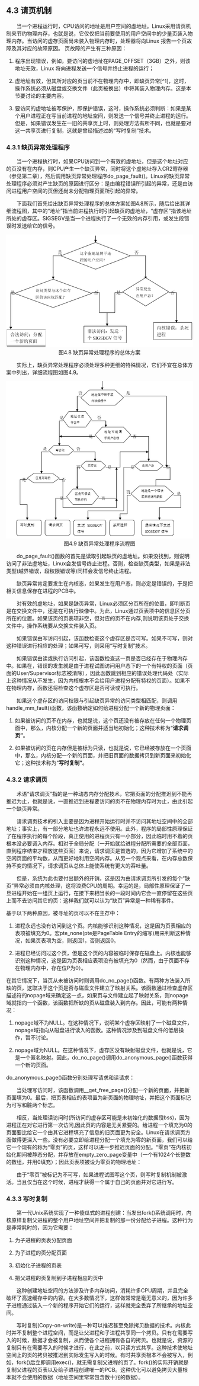 ## 4.3 请页机制

&emsp;&emsp;当一个进程运行时，CPU访问的地址是用户空间的虚地址。Linux采用请页机制来节约物理内存，也就是说，它仅仅把当前要使用的用户空间中的少量页装入物理内存。当访问的虚存页面尚未装入物理内存时，处理器将向Linux 报告一个页故障及其对应的故障原因。 页故障的产生有三种原因：

1.  程序出现错误，例如，要访问的虚地址在PAGE_OFFSET（3GB）之外，则该地址无效，Linux 将向进程发送一个信号并终止进程的运行；

2.  虚地址有效，但其所对应的页当前不在物理内存中，即缺页异常[^1]，这时，操作系统必须从磁盘或交换文件（此页被换出）中将其装入物理内存。这是本节要讨论的主要内容。

3.  要访问的虚地址被写保护，即保护错误，这时，操作系统必须判断：如果是某个用户进程正在写当前进程的地址空间，则发送一个信号并终止进程的运行。但是，如果错误发生在一旧的共享页上时，则处理方法有所不同，也就是要对这一共享页进行复制，这就是曾经描述过的“写时复制”技术。

### 4.3.1 缺页异常处理程序

&emsp;&emsp;当一个进程执行时，如果CPU访问到一个有效的虚地址，但是这个地址对应的页没有在内存，则CPU产生一个缺页异常，同时将这个虚地址存入CR2寄存器（参见第二章），然后调用缺页异常处理程序do_page_fault()。Linux的缺页异常处理程序必须对产生缺页的原因进行区分：是由编程错误所引起的异常，还是由访问进程用户空间的页但还尚未分配物理页面所引起的异常。

&emsp;&emsp;下面我们首先给出缺页异常处理程序的总体方案如图4.8所示，随后给出其详细流程图，其中的“地址”指当前进程执行时引起缺页的虚地址，“虚存区”指该地址所处的虚存区。SIGSEGV是当一个进程执行了一个无效的内存引用，或发生段错误时发送给它的信号。

<div style="text-align: center">
<img src="4_8.png"/>
</div>

<center>图4.8  缺页异常处理程序的总体方案</center>

&emsp;&emsp;实际上，缺页异常处理程序必须处理多种更细的特殊情况，它们不宜在总体方案中列出，详细流程图如图4.9。
<div style="text-align: center">
<img src="4_9.png"/>
</div>

<center>图4.9 缺页异常处理程序流程图</center>

&emsp;&emsp;do_page_fault()函数的首先是读取引起缺页的虚地址。如果没找到，则说明访问了非法虚地址，Linux会发信号终止进程。否则，检查缺页类型，如果是非法类型(越界错误，段权限错误等)同样会发信号终止进程。

&emsp;&emsp;缺页异常肯定要发生在内核态，如果发生在用户态，则必定是错误的，于是把相关信息保存在进程的PCB中。

&emsp;&emsp;对有效的虚地址，如果是缺页异常，Linux必须区分页所在的位置，即判断页是在交换文件中，还是在可执行映像中。为此，Linux通过页表项中的信息区分页所在的位置。如果该页的页表项非空，但对应的页不在内存,则说明该页处于交换文件中，操作系统要从交换文件装入页。

&emsp;&emsp;如果错误由写访问引起，该函数检查这个虚存区是否可写。如果不可写，则对这种错误进行相应的处理；如果可写，则采用“写时复制”技术。

&emsp;&emsp;如果错误由读或执行访问引起，该函数检查这一页是否已经存在于物理内存中。如果在，错误的发生就是由于进程试图访问用户态下的一个有特权的页面（页面的User/Supervisor标志被清除），因此函数跳到相应的错误处理代码处（实际上这种情况从不发生，因为内核根本不会给用户进程分配有特权的页面）。如果不在物理内存，函数还将检查这个虚存区是否可读或可执行。

&emsp;&emsp;如果这个虚存区的访问权限与引起缺页异常的访问类型相匹配，则调用handle_mm_fault()函数，该函数确定如何给进程分配一个新的物理页面：

1.  如果被访问的页不在内存，也就是说，这个页还没有被存放在任何一个物理页面中，那么，内核分配一个新的页面并适当地初始化；这种技术称为“**请求调页”**。

2.  如果被访问的页在内存但是被标为只读，也就是说，它已经被存放在一个页面中，那么，内核分配一个新的页面，并把旧页面的数据拷贝到新页面来初始化它；这种技术称为“**写时复制”**。

### 4.3.2 请求调页

&emsp;&emsp;术语“请求调页”指的是一种动态内存分配技术，它把页面的分配推迟到不能再推迟为止，也就是说，一直推迟到进程要访问的页不在物理内存时为止，由此引起一个缺页异常。

&emsp;&emsp;请求调页技术的引入主要是因为进程开始运行时并不访问其地址空间中的全部地址；事实上，有一部分地址也许进程永远不使用。此外，程序的局部性原理保证了在程序执行的每个阶段，真正使用的进程页只有一小部分，因此临时用不着的页根本没必要调入内存。相对于全局分配（一开始就给进程分配所需要的全部页面，直到程序结束才释放这些页面）来说，请求调页是首选的，因为它增加了系统中的空闲页面的平均数，从而更好地利用空闲内存。从另一个观点来看，在内存总数保持不变的情况下，请求调页从总体上能使系统有更大的吞吐量。

&emsp;&emsp;但是，系统为此也要付出额外的开销，这是因为由请求调页所引发的每个“缺页”异常必须由内核处理，这将浪费CPU的周期。幸运的是，局部性原理保证了一旦进程开始在一组页上运行，在接下来相当长的一段时间内它会一直停留在这些页上而不去访问其它的页：这样我们就可以认为“缺页”异常是一种稀有事件。

基于以下两种原因，被寻址的页可以不在主存中：

1.  进程永远也没有访问到这个页。内核能够识别这种情况，这是因为页表相应的表项被填充为0。宏pte_none(pte是PageTable Entry的缩写)用来判断这种情况，如果页表项为空，则返回1，否则返回0。

2.  进程已经访问过这个页，但是这个页的内容被临时保存在磁盘上。内核也能够识别这种情况，这是因为页表相应表项没有被填充为0（然而，由于页面不存在物理内存中，存在位P为0）。

在其它情况下，当页从未被访问时则调用do_no_page()函数。有两种方法装入所缺的页，这取决于这个页是否与磁盘文件建立了映射关系。该函数通过检查虚存区描述符的nopage域来确定这一点，如果页与文件建立起了映射关系，则nopage域就指向一个函数，该函数把所缺的页从磁盘装入到内存。因此，可能有两种情况：

1.  nopage域不为NULL。在这种情况下，说明某个虚存区映射了一个磁盘文件，nopage域指向从磁盘进行读入的函数。这种情况涉及到磁盘文件的低层操作，暂不讨论。

2.  nopage域为NULL。在这种情况下，虚存区没有映射磁盘文件，也就是说，它是一个匿名映射。因此，do_no_page()调用do_anonymous_page()函数获得一个新的页面。

do_anonymous_page()函数分别处理写请求和读请求：

&emsp;&emsp;当处理写访问时，该函数调用__get_free_page()分配一个新的页面，并把新页面填为0。最后，把页表相应的表项置为新页面的物理地址，并把这个页面标记为可写和脏两个标志。

&emsp;&emsp;相反，当处理读访问时(所访问的虚存区可能是未初始化的数据段bss)，因为进程正在对它进行第一次访问,因此页的内容是无关紧要的。给进程一个填充为0的页面要比给它一个由其它进程填充了信息的旧页面更为安全。Linux在请求调页方面做得更深入一些。没有必要立即给进程分配一个填充为零的新页面，我们可以给它一个现有的称为“零页”的页，这样可以进一步推迟页面的分配。“零页”在内核初始化期间被静态分配，并存放在empty_zero_page变量中（一个有1024个长整数的数组，并用0填充）；因此页表项被设为零页的物理地址：

&emsp;&emsp;由于“零页”被标记为不可写，如果进程试图写这个页，则写时复制机制被激活。当且仅当在这个时候，进程才获得一个属于自己的页面并对它进行写。

### 4.3.3 写时复制

&emsp;&emsp;第一代Unix系统实现了一种傻瓜式的进程创建：当发出fork()系统调用时，内核原样复制父进程的整个用户地址空间并把复制的那一份分配给子进程。这种行为是非常耗时的，因为它需要：

1.  为子进程的页表分配页面

2.  为子进程的页分配页面

3.  初始化子进程的页表

4.  把父进程的页复制到子进程相应的页中

&emsp;&emsp;这种创建地址空间的方法涉及许多内存访问，消耗许多CPU周期，并且完全破坏了高速缓存中的内容。在大多数情况下，这样做常常是毫无意义的，因为许多子进程通过装入一个新的程序开始它们的运行，这样就完全丢弃了所继承的地址空间。

&emsp;&emsp;写时复制(Copy-on-write)是一种可以推迟甚至免除拷贝数据的技术。内核此时并不复制整个进程空间，而是让父进程和子进程共享同一个拷贝。只有在需要写入的时候，数据才会被复制，从而使各个进程拥有各自的拷贝。也就是说，资源的复制只有在需要写入的时候才进行，在此之前，以只读方式共享。这种技术使地址空间上的页的拷贝被推迟到实际发生写入的时候。有时共享页根本不会被写入，例如，fork()后立即调用exec()，就无需复制父进程的页了。fork()的实际开销就是复制父进程的页表以及给子进程创建唯一的PCB。这种优化可以避免拷贝大量根本就不会使用的数据（地址空间里常常包含数十兆的数据）。
